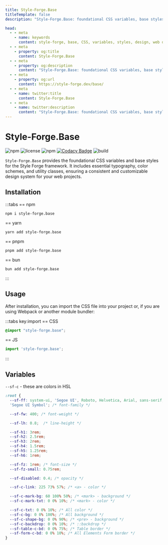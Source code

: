 ```yaml
---
title: Style-Forge.Base
titleTemplate: false
description: "Style-Forge.Base: foundational CSS variables, base styles, typography, colors, utilities for consistent design."

head:
  - - meta
    - name: keywords
      content: style-forge, base, CSS, variables, styles, design, web development, frontend, responsive, typography, colors, system-ui, HSL, lightweight, performance, consistent
  - - meta
    - property: og:title
      content: Style-Forge.Base
  - - meta
    - property: og:description
      content: "Style-Forge.Base: foundational CSS variables, base styles, typography, colors, utilities for consistent design."
  - - meta
    - property: og:url
      content: https://style-forge.dev/base/
  - - meta
    - name: twitter:title
      content: Style-Forge.Base
  - - meta
    - name: twitter:description
      content: "Style-Forge.Base: foundational CSS variables, base styles, typography, colors, utilities for consistent design."
---
```


# Style-Forge.Base

<div class="shields">

![npm](https://img.shields.io/npm/v/style-forge.base)
![license](https://img.shields.io/npm/l/style-forge.base)
![npm](https://img.shields.io/npm/dm/style-forge.base)
[![Codacy Badge](https://app.codacy.com/project/badge/Grade/91b8a60a2a5e4df4a3726f1736091e72)](https://app.codacy.com/gh/Sarmaged/style-forge.base/dashboard?utm_source=gh&utm_medium=referral&utm_content=&utm_campaign=Badge_grade)
![build](https://github.com/Sarmaged/style-forge.base/actions/workflows/publish.yml/badge.svg)

</div>

`Style-Forge.Base` provides the foundational CSS variables and base styles for the Style Forge framework. It includes essential typography, color schemes, and utility classes, ensuring a consistent and customizable design system for your web projects.

## Installation

:::tabs
== npm
```shell
npm i style-forge.base
```
== yarn
```shell
yarn add style-forge.base
```
== pnpm
```shell
pnpm add style-forge.base
```
== bun
```shell
bun add style-forge.base
```
:::

## Usage

After installation, you can import the CSS file into your project or, if you are using Webpack or another module bundler:

:::tabs key:import
== CSS
```css
@import "style-forge.base";
```
== JS
```js
import 'style-forge.base';
```
:::

## Variables

`--sf-c` - these are colors in HSL

```css
:root {
  --sf-ff: system-ui, 'Segoe UI', Roboto, Helvetica, Arial, sans-serif, 'Apple Color Emoji', 'Segoe UI Emoji', 
  'Segoe UI Symbol'; /* font-family */

  --sf-fw: 400; /* font-weight */

  --sf-lh: 0.8;  /* line-height */

  --sf-h1: 3rem;
  --sf-h2: 2.5rem;
  --sf-h3: 2rem;
  --sf-h4: 1.5rem;
  --sf-h5: 1.25rem;
  --sf-h6: 1rem;

  --sf-fz: 1rem; /* font-size */
  --sf-fz-small: 0.75rem;

  --sf-disabled: 0.4; /* opacity */

  --sf-c-link: 225 73% 57%; /* <a> - color */

  --sf-c-mark-bg: 60 100% 50%; /* <mark> - background */
  --sf-c-mark-txt: 0 0% 10%; /* <mark> - color */

  --sf-c-txt: 0 0% 10%; /* All color */
  --sf-c-bg: 0 0% 100%; /* All background */
  --sf-c-shape-bg: 0 0% 90%; /* <pre> - background */
  --sf-c-backdrop: 0 0% 10%; /* ::backdrop */
  --sf-table-c-bd: 0 0% 75%; /* Table border */
  --sf-form-c-bd: 0 0% 10%; /* All Elements Form border */
}
```

